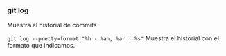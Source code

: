 ### git log
Muestra el historial de commits

`
git log --pretty=format:"%h - %an, %ar : %s"
`
Muestra el historial con el formato que indicamos.
